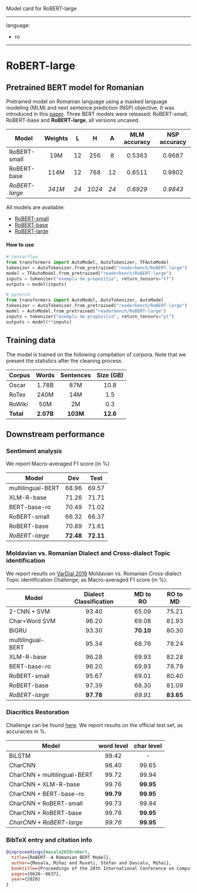 Model card for RoBERT-large

---
language: 
- ro
---

# RoBERT-large


## Pretrained BERT model for Romanian 

Pretrained model on Romanian language using a masked language modeling (MLM) and next sentence prediction (NSP) objective. 
It was introduced in this [paper](https://www.aclweb.org/anthology/2020.coling-main.581/). Three BERT models were released: RoBERT-small, RoBERT-base and **RoBERT-large**, all versions uncased.

| Model          | Weights   |   L    |   H    |    A   | MLM accuracy   | NSP accuracy   |
|----------------|:---------:|:------:|:------:|:------:|:--------------:|:--------------:|
| RoBERT-small | 19M     | 12   | 256  | 8    | 0.5363       | 0.9687       |
| RoBERT-base    | 114M      | 12     | 768    | 12     | 0.6511         | 0.9802         |
| *RoBERT-large*   | *341M*      | *24*     | *1024*   | *24*     | *0.6929*         | *0.9843*         |




All models are available:

* [RoBERT-small](https://huggingface.co/readerbench/RoBERT-small)
* [RoBERT-base](https://huggingface.co/readerbench/RoBERT-base)
* [RoBERT-large](https://huggingface.co/readerbench/RoBERT-large)



#### How to use

```python
# tensorflow
from transformers import AutoModel, AutoTokenizer, TFAutoModel
tokenizer = AutoTokenizer.from_pretrained("readerbench/RoBERT-large")
model = TFAutoModel.from_pretrained("readerbench/RoBERT-large")
inputs = tokenizer("exemplu de propoziție", return_tensors="tf")
outputs = model(inputs)

# pytorch
from transformers import AutoModel, AutoTokenizer, AutoModel
tokenizer = AutoTokenizer.from_pretrained("readerbench/RoBERT-large")
model = AutoModel.from_pretrained("readerbench/RoBERT-large")
inputs = tokenizer("exemplu de propoziție", return_tensors="pt")
outputs = model(**inputs)
```


## Training data

The model is trained on the following compilation of corpora. Note that we present the statistics after the cleaning process.

| Corpus    | Words     | Sentences | Size (GB)|
|-----------|:---------:|:---------:|:--------:|
| Oscar     | 1.78B     | 87M       | 10.8     |
| RoTex     | 240M      | 14M       | 1.5      |
| RoWiki    | 50M       | 2M        | 0.3      |
| **Total** | **2.07B** | **103M**  | **12.6** |


## Downstream performance

### Sentiment analysis

We report Macro-averaged F1 score (in %)

| Model            | Dev      | Test     |
|------------------|:--------:|:--------:|
| multilingual-BERT| 68.96    | 69.57    |
| XLM-R-base       | 71.26    | 71.71    |
| BERT-base-ro     | 70.49    | 71.02    |
| RoBERT-small     | 66.32    | 66.37    |
| RoBERT-base      | 70.89    | 71.61    |
| *RoBERT-large*   | **72.48**| **72.11**|

### Moldavian vs. Romanian Dialect and Cross-dialect Topic identification

We report results on [VarDial 2019](https://sites.google.com/view/vardial2019/campaign) Moldavian vs. Romanian Cross-dialect Topic identification Challenge, as Macro-averaged F1 score (in %).

| Model             | Dialect Classification | MD to RO | RO to MD |
|-------------------|:----------------------:|:--------:|:--------:|
| 2-CNN + SVM       | 93.40                  | 65.09    | 75.21    |
| Char+Word SVM     | 96.20                  | 69.08    | 81.93    |
| BiGRU             | 93.30                  | **70.10**| 80.30    |
| multilingual-BERT | 95.34                  | 68.76    | 78.24    |
| XLM-R-base        | 96.28                  | 69.93    | 82.28    |
| BERT-base-ro      | 96.20                  | 69.93    | 78.79    |
| RoBERT-small      | 95.67                  | 69.01    | 80.40    |
| RoBERT-base       | 97.39                  | 68.30    | 81.09    |
| *RoBERT-large*    | **97.78**              | *69.91*  | **83.65**|

### Diacritics Restoration

Challenge can be found [here](https://diacritics-challenge.speed.pub.ro/). We report results on the official test set, as accuracies in %.

| Model                       | word level | char level |
|-----------------------------|:----------:|:----------:|
| BiLSTM                      | 99.42      | -          |
| CharCNN                     | 98.40      | 99.65      |
| CharCNN + multilingual-BERT | 99.72      | 99.94      |
| CharCNN + XLM-R-base        | 99.76      | **99.95**  |
| CharCNN + BERT-base-ro      | **99.79**  | **99.95**  |
| CharCNN + RoBERT-small      | 99.73      |  99.94     |
| CharCNN + RoBERT-base       | 99.78      | **99.95**  |
| *CharCNN + RoBERT-large*    | *99.76*    | **99.95**  |


### BibTeX entry and citation info

```bibtex
@inproceedings{masala2020robert,
  title={RoBERT--A Romanian BERT Model},
  author={Masala, Mihai and Ruseti, Stefan and Dascalu, Mihai},
  booktitle={Proceedings of the 28th International Conference on Computational Linguistics},
  pages={6626--6637},
  year={2020}
}
```

